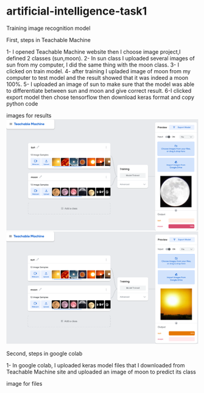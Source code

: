 # artificial-intelligence-task1

Training image recognition model 

First, steps in Teachable Machine

1- I opened Teachable Machine website then I choose image project,I defined 2 classes (sun,moon). 
2- In sun class I uploaded several images of sun from my computer, I did the same thing with the moon class.
3- I clicked on train model.
4- after training I upladed  image of moon from my computer to test model and the result showed that it was indeed a moon 100%.
5- I uploaded an image of sun to make sure that the model was able to differentiate between sun and moon and give 
correct result.
6-I clicked export model then chose tensorflow then download keras format and copy python code 


images for results 
![image alt](https://github.com/Sa12345678434/artificial-intelligence-task1/blob/main/moon.png?raw=true)
![image alt](https://github.com/Sa12345678434/artificial-intelligence-task1/blob/main/sun.png?raw=true)



Second, steps in google colab

1- In google colab, I uploaded keras model files that I downloaded from Teachable Machine site and uploaded an image of moon
to predict its class

image for files 


